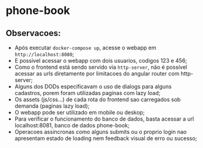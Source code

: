 # phone-book

## Observacoes:

- Após executar `docker-compose up`, acesse o webapp em `http://localhost:8080`;
- E possivel acessar o webapp com dois usuarios, codigos 123 e 456;
- Como o frontend está sendo servido via `http-server`, não é possível acessar as urls diretamente por limitacoes do angular router com http-server;
- Alguns dos DODs especificavam o uso de dialogs para alguns cadastros, porem foram utilizadas paginas com lazy load;
- Os assets (js/css...) de cada rota do frontend sao carregados sob demanda (paginas lazy load);
- O webapp pode ser utilizado em mobile ou deskop;
- Para verificar o funcionamento do banco de dados, basta acessar a url localhost:8081, banco de dados phone-book;
- Operacoes assincronas como alguns submits ou o proprio login nao apresentam estado de loading nem feedback visual de erro ou sucesso;
